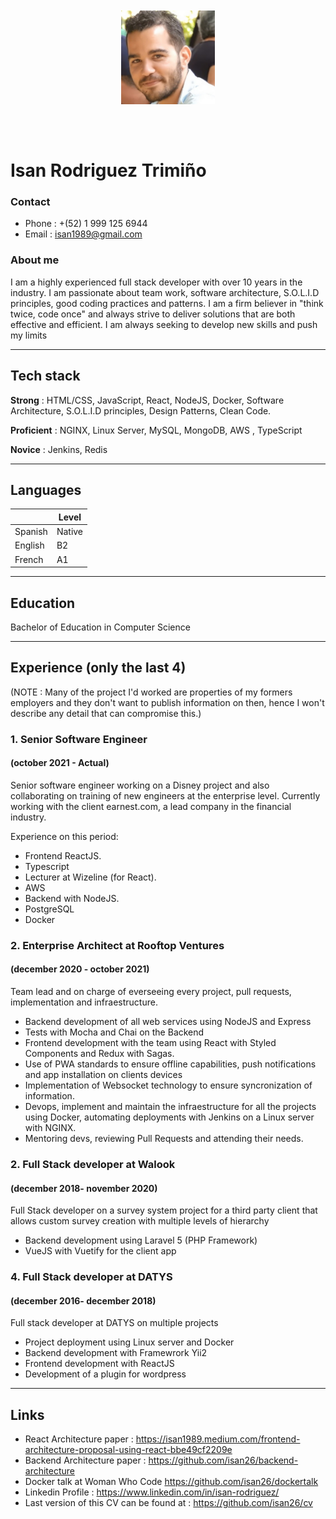 <img src="./assets/pic.jpg" style="max-width : 150px; margin-left : auto; margin-right: auto; display: block; padding : 50px;">

# Isan Rodriguez Trimiño

### Contact

- Phone : +(52) 1 999 125 6944
- Email : isan1989@gmail.com

### About me

I am a highly experienced full stack developer with over 10 years in the industry. I am passionate about team work, software architecture, S.O.L.I.D principles, good coding practices and patterns. I am a firm believer in "think twice, code once" and always strive to deliver solutions that are both effective and efficient. I am always seeking to develop new skills and push my limits

---

## Tech stack

**Strong** : HTML/CSS, JavaScript, React, NodeJS, Docker, Software Architecture, S.O.L.I.D principles, Design Patterns, Clean Code.

**Proficient** : NGINX, Linux Server, MySQL, MongoDB, AWS , TypeScript

**Novice** : Jenkins, Redis

---

## Languages

|         | Level  |
| ------- | ------ |
| Spanish | Native |
| English | B2     |
| French  | A1     |

---

## Education

Bachelor of Education in Computer Science

---

## Experience (only the last 4)
(NOTE : Many of the project I'd worked are properties of my formers employers and they don't want to publish information on then, hence I won't describe any detail that can compromise this.)

### 1. Senior Software Engineer
#### (october 2021 - Actual)

Senior software engineer working on a Disney project and also collaborating on training of new engineers at the enterprise level.
Currently working with the client earnest.com, a lead company in the financial industry.

Experience on this period:
 - Frontend ReactJS.
 - Typescript
 - Lecturer at Wizeline (for React).
 - AWS
 - Backend with NodeJS.
 - PostgreSQL
 - Docker

  
### 2. Enterprise Architect at Rooftop Ventures
#### (december 2020 - october 2021)

Team lead and on charge of everseeing every project, pull requests, implementation and infraestructure.

- Backend development of all web services using NodeJS and Express
- Tests with Mocha and Chai on the Backend
- Frontend development with the team using React with Styled Components and Redux with Sagas.
- Use of PWA standards to ensure offline capabilities, push notifications and app installation on clients devices
- Implementation of Websocket technology to ensure syncronization of information.
- Devops, implement and maintain the infraestructure for all the projects using Docker, automating deployments with Jenkins on a Linux server with NGINX.
- Mentoring devs, reviewing Pull Requests and attending their needs.


### 2. Full Stack developer at Walook
#### (december 2018- november 2020)


Full Stack developer on a survey system project for a third party client that allows custom survey creation with multiple levels of hierarchy

- Backend development using Laravel 5 (PHP Framework)
- VueJS with Vuetify for the client app


### 4. Full Stack developer at DATYS 
#### (december 2016- december 2018)
Full stack developer at DATYS on multiple projects

- Project deployment using Linux server and Docker
- Backend development with Framewrork Yii2
- Frontend development with ReactJS
- Development of a plugin for wordpress


---

## Links

- React Architecture paper : https://isan1989.medium.com/frontend-architecture-proposal-using-react-bbe49cf2209e
- Backend Architecture paper : https://github.com/isan26/backend-architecture
- Docker talk at Woman Who Code https://github.com/isan26/dockertalk
- Linkedin Profile : https://www.linkedin.com/in/isan-rodriguez/
- Last version of this CV can be found at : https://github.com/isan26/cv
